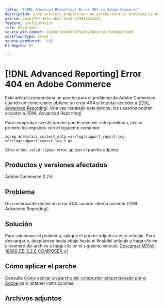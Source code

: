 ```yaml
---
title: '[!DNL Advanced Reporting] Error 404 en Adobe Commerce'
description: Este artículo proporciona un parche para el problema de Adobe Commerce cuando un comerciante recibe un error 404 cuando intenta acceder a [[!DNL Advanced Reporting]](https://experienceleague.adobe.com/docs/commerce-admin/config/general/advanced-reporting.html). Una vez instalado este parche, los usuarios podrán acceder a [!DNL Advanced Reporting].
exl-id: bac61704-44fe-4bd2-b342-af90219231ef
feature: Configuration
role: Developer
source-git-commit: 1d2e0c1b4a8e3d79a362500ee3ec7bde84a6ce0d
workflow-type: tm+mt
source-wordcount: '185'
ht-degree: 0%

---
```


# [!DNL Advanced Reporting] Error 404 en Adobe Commerce

Este artículo proporciona un parche para el problema de Adobe Commerce cuando un comerciante obtiene un error 404 al intentar acceder a [[!DNL Advanced Reporting]](https://experienceleague.adobe.com/docs/commerce-admin/config/general/advanced-reporting.html). Una vez instalado este parche, los usuarios podrán acceder a [!DNL Advanced Reporting].

Para comprobar si este parche puede resolver este problema, revise primero los registros con el siguiente comando:

`zgrep analytics_collect_data var/log/support_report.log var/log/support_report.log.1.gz`

Si ve el `Not valid cipher` error, aplicar el parche adjunto.

## Productos y versiones afectados

Adobe Commerce 2.2.6

## Problema

Un comerciante recibe un error 404 cuando intenta acceder [!DNL Advanced Reporting].

## Solución

Para solucionar el problema, aplique el parche adjunto a este artículo. Para descargarlo, desplácese hacia abajo hasta el final del artículo y haga clic en el nombre del archivo o haga clic en el siguiente vínculo: [Descargar MDVA-18980\_EE\_2.2.6\_COMPOSER\_v1](assets/MDVA-18980_EE_2.2.6_COMPOSER_v1.patch.zip)

## Cómo aplicar el parche

Consulte [Cómo aplicar un parche del compositor proporcionado por el Adobe](/help/how-to/general/how-to-apply-a-composer-patch-provided-by-magento.md) para obtener instrucciones.

## Archivos adjuntos
